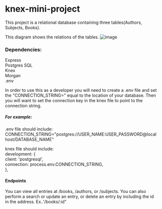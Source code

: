 # knex-mini-project
This project is a relational database containing three tables(Authors, Subjects, Books).

This diagram shows the relations of the tables.
![image](https://user-images.githubusercontent.com/96319959/157544712-b1fa6a8c-01a0-44c1-9327-9b97cc48e490.png)


### Dependencies:  
Express  
Postgres SQL  
Knex  
Morgan  
.env  

In order to use this as a developer you will need to create a .env file and set the "CONNECTION_STRING=" equal to the location of your database. Then you will want to set the connection key in the knex file to point to the connection string.  

##### For example: 
.env file should include:  
CONNECTION_STRING="postgres://USER_NAME:USER_PASSWORD@localhost/DATABASE_NAME"  

knex file should include:  
  development: {  
    client: 'postgresql',  
    connection: process.env.CONNECTION_STRING,  
  },  

#### Endpoints  
You can view all entries at /books, /authors, or /subjects. You can also perform a search or update an entry, or delete an entry by including the id in the address. Ex..'/books/:id"


